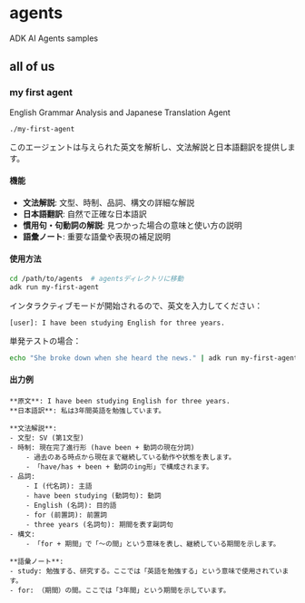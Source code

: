 # agents

ADK AI Agents samples

## all of us

### my first agent

English Grammar Analysis and Japanese Translation Agent

`./my-first-agent`

このエージェントは与えられた英文を解析し、文法解説と日本語翻訳を提供します。

#### 機能

- **文法解説**: 文型、時制、品詞、構文の詳細な解説
- **日本語翻訳**: 自然で正確な日本語訳
- **慣用句・句動詞の解説**: 見つかった場合の意味と使い方の説明
- **語彙ノート**: 重要な語彙や表現の補足説明

#### 使用方法

```bash
cd /path/to/agents  # agentsディレクトリに移動
adk run my-first-agent
```

インタラクティブモードが開始されるので、英文を入力してください：

```
[user]: I have been studying English for three years.
```

単発テストの場合：

```bash
echo "She broke down when she heard the news." | adk run my-first-agent
```

#### 出力例

```
**原文**: I have been studying English for three years.
**日本語訳**: 私は3年間英語を勉強しています。

**文法解説**:
- 文型: SV (第1文型)
- 時制: 現在完了進行形 (have been + 動詞の現在分詞)
    - 過去のある時点から現在まで継続している動作や状態を表します。
    - 「have/has + been + 動詞のing形」で構成されます。
- 品詞:
    - I (代名詞): 主語
    - have been studying (動詞句): 動詞
    - English (名詞): 目的語
    - for (前置詞): 前置詞
    - three years (名詞句): 期間を表す副詞句
- 構文:
    - 「for + 期間」で「～の間」という意味を表し、継続している期間を示します。

**語彙ノート**:
- study: 勉強する、研究する。ここでは「英語を勉強する」という意味で使用されています。
- for: （期間）の間。ここでは「3年間」という期間を示しています。
```